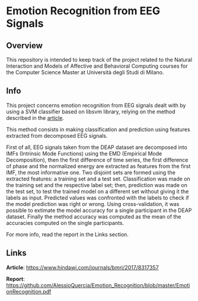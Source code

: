# Emotion Recognition from EEG Signals

## Overview
This repository is intended to keep track of the project related to the Natural Interaction and Models of Affective and Behavioral Computing courses for the Computer Science Master at Università degli Studi di Milano.

## Info
This project concerns emotion recognition from EEG signals dealt with by using a SVM classifier based on libsvm library, relying on the method described in the [article](https://www.hindawi.com/journals/bmri/2017/8317357). 

This method consists in making classification and prediction using features extracted from decomposed EEG signals.

First of all, EEG signals taken from the DEAP dataset are decomposed into IMFs (Intrinsic Mode Functions) using the EMD (Empirical Mode Decomposition), then the first difference of time series, the first difference of phase and the normalized energy are extracted as features from the first IMF, the most informative one. Two disjoint sets are formed using the extracted features: a training set and a test set. Classification was made on the training set and the respective label set; then, prediction was made on the test set, to test the trained model on a different set without giving it the labels as input. Predicted values was confronted with the labels to check if the model prediction was right or wrong.
Using cross-validation, it was possible to extimate the model accuracy for a single participant in the DEAP dataset. Finally the method accuracy was computed as the mean of the accuracies computed on the single participants.

For more info, read the report in the Links section.

## Links
**Article**: https://www.hindawi.com/journals/bmri/2017/8317357

**Report**: https://github.com/AlessioQuercia/Emotion_Recognition/blob/master/EmotionRecognition.pdf
